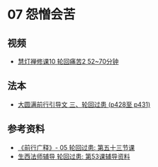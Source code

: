 # 07 怨憎会苦

## 视频
- [慧灯禅修课10 轮回痛苦2 52~70分钟](/video/#慧灯禅修课第三册/04-2%20慧灯禅修课10%20轮回痛苦2.mp4#t=52:13.3,01:09:56)


## 法本
- [大圆满前行引导文 三、轮回过患 (p428至 p431)](/books/dymqx/#p428)

## 参考资料
- [《前行广释》- 05 轮回过患: 第五十三节课](/refs/qxgs/qxgs-05lh#前行广释第053课)
- [生西法师辅导 轮回过患: 第53课辅导资料](/refs/qxgs/fudao/qxgsfd-05lh/#前行广释第053课辅导)